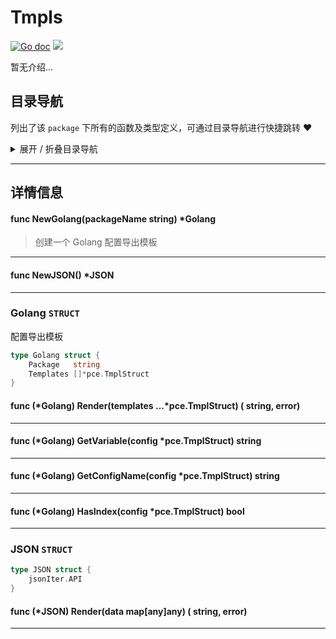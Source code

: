 # Tmpls

[![Go doc](https://img.shields.io/badge/go.dev-reference-brightgreen?logo=go&logoColor=white&style=flat)](https://pkg.go.dev/github.com/kercylan98/minotaur)
![](https://img.shields.io/badge/Email-kercylan@gmail.com-green.svg?style=flat)

暂无介绍...


## 目录导航
列出了该 `package` 下所有的函数及类型定义，可通过目录导航进行快捷跳转 ❤️
<details>
<summary>展开 / 折叠目录导航</summary>


> 包级函数定义

|函数名称|描述
|:--|:--
|[NewGolang](#NewGolang)|创建一个 Golang 配置导出模板
|[NewJSON](#NewJSON)|暂无描述...


> 类型定义

|类型|名称|描述
|:--|:--|:--
|`STRUCT`|[Golang](#struct_Golang)|配置导出模板
|`STRUCT`|[JSON](#struct_JSON)|暂无描述...

</details>


***
## 详情信息
#### func NewGolang(packageName string) *Golang
<span id="NewGolang"></span>
> 创建一个 Golang 配置导出模板

***
#### func NewJSON() *JSON
<span id="NewJSON"></span>

***
<span id="struct_Golang"></span>
### Golang `STRUCT`
配置导出模板
```go
type Golang struct {
	Package   string
	Templates []*pce.TmplStruct
}
```
<span id="struct_Golang_Render"></span>

#### func (*Golang) Render(templates ...*pce.TmplStruct) ( string,  error)

***
<span id="struct_Golang_GetVariable"></span>

#### func (*Golang) GetVariable(config *pce.TmplStruct)  string

***
<span id="struct_Golang_GetConfigName"></span>

#### func (*Golang) GetConfigName(config *pce.TmplStruct)  string

***
<span id="struct_Golang_HasIndex"></span>

#### func (*Golang) HasIndex(config *pce.TmplStruct)  bool

***
<span id="struct_JSON"></span>
### JSON `STRUCT`

```go
type JSON struct {
	jsonIter.API
}
```
<span id="struct_JSON_Render"></span>

#### func (*JSON) Render(data map[any]any) ( string,  error)

***
